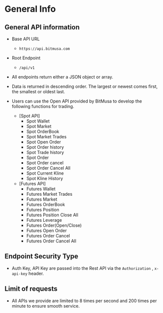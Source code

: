 # General Info

## General API information
- Base API URL
  - ```https://api.bitmusa.com```
- Root Endpoint
  - ```/api/v1```
- All endpoints return either a JSON object or array.
- Data is returned in descending order. The largest or newest comes first, the smallest or oldest last.
- Users can use the Open API provided by BitMusa to develop the following functions for
  trading.

  - [Spot API] 
      - Spot Wallet
      - Spot Market
      - Spot OrderBook
      - Spot Market Trades
      - Spot Open Order
      - Spot Order history
      - Spot Trade history
      - Spot Order
      - Spot Order cancel
      - Spot Order Cancel All
      - Spot Current Kline
      - Spot Kline History
  - [Futures API]
      - Futures Wallet
      - Futures Market Trades
      - Futures Market
      - Futures OrderBook
      - Futures Position
      - Futures Position Close All
      - Futures Leverage
      - Futures Order(Open/Close)
      - Futures Open Order
      - Futures Order Cancel
      - Futures Order Cancel All

## Endpoint Security Type
- Auth Key, API Key are passed into the Rest API via the ```Authorization``` , ```x-api-key``` header.

## Limit of requests
- All APIs we provide are limited to 8 times per second and 200 times per minute to ensure
  smooth service.
